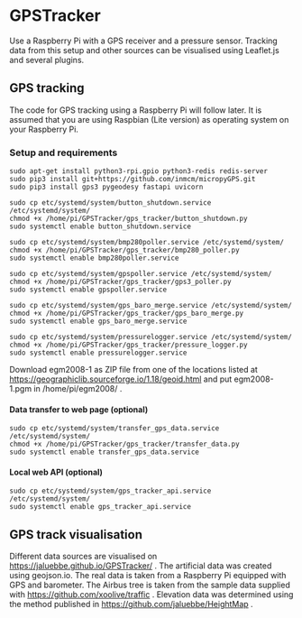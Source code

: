 # GPSTracker
Use a Raspberry Pi with a GPS receiver and a pressure sensor. 
Tracking data from this setup and other sources can be visualised using 
Leaflet.js and several plugins. 

## GPS tracking
The code for GPS tracking using a Raspberry Pi will follow later. It is
assumed that you are using Raspbian (Lite version) as operating system on your 
Raspberry Pi. 
### Setup and requirements
```
sudo apt-get install python3-rpi.gpio python3-redis redis-server
sudo pip3 install git+https://github.com/inmcm/micropyGPS.git
sudo pip3 install gps3 pygeodesy fastapi uvicorn
```

```
sudo cp etc/systemd/system/button_shutdown.service /etc/systemd/system/
chmod +x /home/pi/GPSTracker/gps_tracker/button_shutdown.py
sudo systemctl enable button_shutdown.service
```

```
sudo cp etc/systemd/system/bmp280poller.service /etc/systemd/system/
chmod +x /home/pi/GPSTracker/gps_tracker/bmp280_poller.py
sudo systemctl enable bmp280poller.service
```

```
sudo cp etc/systemd/system/gpspoller.service /etc/systemd/system/
chmod +x /home/pi/GPSTracker/gps_tracker/gps3_poller.py
sudo systemctl enable gpspoller.service
```

```
sudo cp etc/systemd/system/gps_baro_merge.service /etc/systemd/system/
chmod +x /home/pi/GPSTracker/gps_tracker/gps_baro_merge.py
sudo systemctl enable gps_baro_merge.service
```

```
sudo cp etc/systemd/system/pressurelogger.service /etc/systemd/system/
chmod +x /home/pi/GPSTracker/gps_tracker/pressure_logger.py
sudo systemctl enable pressurelogger.service
```
Download egm2008-1 as ZIP file from one of the locations listed at 
https://geographiclib.sourceforge.io/1.18/geoid.html and put egm2008-1.pgm 
in /home/pi/egm2008/ .

#### Data transfer to web page (optional)
```
sudo cp etc/systemd/system/transfer_gps_data.service /etc/systemd/system/
chmod +x /home/pi/GPSTracker/gps_tracker/transfer_data.py
sudo systemctl enable transfer_gps_data.service
```

#### Local web API (optional)
```
sudo cp etc/systemd/system/gps_tracker_api.service /etc/systemd/system/
sudo systemctl enable gps_tracker_api.service
```

## GPS track visualisation
Different data sources are visualised on 
https://jaluebbe.github.io/GPSTracker/ .
The artificial data was created using geojson.io. 
The real data is taken from a Raspberry Pi equipped with GPS and barometer. 
The Airbus tree is taken from the sample data supplied with 
https://github.com/xoolive/traffic .
Elevation data was determined using the method published in 
https://github.com/jaluebbe/HeightMap .
